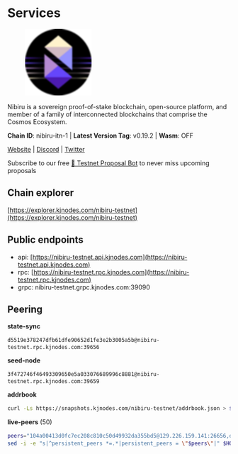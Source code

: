 # Services

<figure><img src="https://raw.githubusercontent.com/kj89/cosmos-images/main/logos/nibiru.png" width="150" alt=""><figcaption></figcaption></figure>

Nibiru is a sovereign proof-of-stake blockchain, open-source platform,  and member of a family of interconnected blockchains that comprise the Cosmos Ecosystem.

**Chain ID**: nibiru-itn-1 | **Latest Version Tag**: v0.19.2 | **Wasm**: OFF

[Website](https://nibiru.fi) | [Discord](https://discord.gg/nibiru) | [Twitter](https://twitter.com/NibiruChain)



Subscribe to our free [🤖 Testnet Proposal Bot](https://t.me/kjnodes_testnet_proposal_bot) to never miss upcoming proposals


## Chain explorer
[https://explorer.kjnodes.com/nibiru-testnet](https://explorer.kjnodes.com/nibiru-testnet)

## Public endpoints

* api: [https://nibiru-testnet.api.kjnodes.com](https://nibiru-testnet.api.kjnodes.com)
* rpc: [https://nibiru-testnet.rpc.kjnodes.com](https://nibiru-testnet.rpc.kjnodes.com)
* grpc: nibiru-testnet.grpc.kjnodes.com:39090

## Peering

**state-sync**

```text
d5519e378247dfb61dfe90652d1fe3e2b3005a5b@nibiru-testnet.rpc.kjnodes.com:39656
```

**seed-node**

```text
3f472746f46493309650e5a033076689996c8881@nibiru-testnet.rpc.kjnodes.com:39659
```

**addrbook**
```bash
curl -Ls https://snapshots.kjnodes.com/nibiru-testnet/addrbook.json > $HOME/.nibid/config/addrbook.json
```

**live-peers** (50)
```bash
peers="104a00413d0fc7ec208c810c50d49932da355bd5@129.226.159.141:26656,d5519e378247dfb61dfe90652d1fe3e2b3005a5b@65.109.68.190:39656,65a213efcad697afb5a1303c7fe5be4168d9520c@43.154.103.36:26656,80c7465c2be002d00fc38c7c998d7450ad117e81@150.109.11.204:26656,e3bcf7faf6efca24f6d0735bc96f67929a8164d3@164.90.217.176:26656,1893734608472647b002d80db47070042dd148e6@185.196.20.175:26656,fa025a45a5c0fd2cc99ad1155a00589cfe6c9154@65.109.14.69:39656,f4ff3881a8915dcbe800090963a58970c34aa094@109.172.45.7:26656,f69080f2d78c9c7fef4bf2df235012734ee90cb9@35.230.146.53:26656,abf817f07a83314f5d4c570181510363880633be@45.140.147.200:26656,a28b752bff17bbe7e3ef2e4b0af0e1a30ed4dca7@51.15.19.231:39656,b28b1488f769acc32d7f4a9dae1d9b4e1d6ba2b8@138.201.53.44:26656,4715d949ee0ed2be527a21a6a8d0985430103017@109.205.182.232:26656,2585bc8be74a51f2a6e33b6b7c3783b4f64de7e3@89.117.61.235:26656,f74d8da46551358a9792977c0e12bafdd4960017@84.46.254.227:26656,6a332efa71868aafb2d5b3a5a8730c25f772ec9e@194.163.186.50:26656,35e427d74c61fc20263b9c2b9dd74b11973058f3@62.171.190.14:39656,23e7c6d44597f4422c0a58ca1b74dca75dd47026@159.65.18.186:26656,9799db8d7117b0eff6ef5a179e8b09be7b25cbdb@157.245.64.100:26656,982b01ebe508cc15683af308c60407173b106531@95.111.253.90:26656,6ba932004756592db3f54ef213c857a337d55fb0@84.46.242.50:26656,a572bc8065097ba51037ddd5c868edeed6a7bef3@185.205.246.148:26656,9227e0168ec2f941c0843923ef627436f722d680@84.46.248.84:26656,2200d0462603a8fe3e4f0853c24eabee9973eaaf@161.97.144.208:62656,5c2a752c9b1952dbed075c56c600c3a79b58c395@195.3.220.140:27046,e0d5396f99f87bb9fceb40ddc5443083d2a7424b@135.181.214.190:26656,4c31b33f4266a0f769cce18f4edae08c8e267e22@38.242.237.5:26656,5afec163d6beaa85583a7756a8a68a1b47f2ee81@89.117.63.163:26656,5ec2e831d2190467670e889b020cd34ba0de8d44@38.242.202.13:26656,bd4e84bd7b14201661c958c6cb6a1de2a27078ed@95.217.156.62:26656,a10fd4adadd7ca8f430ad88ffdc93366e9471b00@149.102.135.51:26656,99cb951f06e17236c89cb5ba54aec105720d0228@38.242.158.5:26656,5852806f84541f2dc1d17209e81c65cf99f807c3@31.220.88.79:26656,a7d54a2b6657f13de1d82dbd69a4dc4d0289d4cc@217.76.63.110:26656,7ef37c8952fdd9cfbf50aa7e89373876b28a3ed1@93.183.208.94:26656,ff413f6c917c064666c62f80ac8bc111255cf537@217.76.53.158:26656,58c4f92775bc63621513ce145d58f239aec8c510@89.117.49.71:26656,81bac1c9c090808d565e3738b60a661598ae4064@212.227.233.231:26656,e6a2b10848c63d2d74405a0ac0b12536395b1690@217.18.62.240:26656,4fa3eee5bac22e221296b5da0f102753feb645ca@142.132.166.131:26656,0826415d3d238e677cd9be495dcd30d8b3e26b2f@129.226.82.17:26656,639bf251f6fe8b1d11c322c40a44e1c0f6ebf3e7@82.208.23.171:26656,cc852fdb6fc50e2ea97d8f1bcb5a7bb5fea901e5@65.109.171.250:26656,f0221aff61b00b413a2fec0d9572f7e4647076ee@64.227.134.184:26656,319b39254dcee7021c70eb74d0987444b9745910@84.46.242.73:26656,7d3867934f0664832f782e3579e30686b069c473@109.123.250.109:26656,9a0efda9d4bf778a966ae973a59cfb22327e4052@143.110.160.174:26656,94a06c0c036f4172c6fc9e1949af0bd81c65895c@93.183.208.82:26656,bc60bfcadd0f0d5ea25a9b7165303f26b67d4365@185.217.125.43:26656,2235987e780fba8b93b4f69588a3884d1427bd30@65.21.105.68:26656"
sed -i -e "s|^persistent_peers *=.*|persistent_peers = \"$peers\"|" $HOME/.nibid/config/config.toml
```

